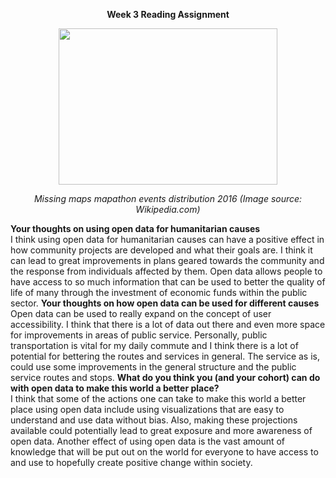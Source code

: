 <b>
<p align="center">
Week 3 Reading Assignment
  </b>
  </p>

<p align="center">
<img src= "https://upload.wikimedia.org/wikipedia/commons/f/f3/Missing_maps_mapathons_2016_November.png" width="350" height="250">
  </p>
  
<p align="center">
<i>
Missing maps mapathon events distribution 2016 (Image source: Wikipedia.com)
  </i>
  </p>
<b>  
Your thoughts on using open data for humanitarian causes
  </b>
<br>
I think using open data for humanitarian causes can have a positive effect in how community projects are developed and what their goals are. I think it can lead to great improvements in plans geared towards the community and the response from individuals affected by them. Open data allows people to have access to so much information that can be used to better the quality of life of many through the investment of economic funds within the public sector.
<b>
Your thoughts on how open data can be used for different causes
  </b>
<br>
Open data can be used to really expand on the concept of user accessibility. I think that there is a lot of data out there and even more space for improvements in areas of public service. Personally, public transportation is vital for my daily commute and I think there is a lot of potential for bettering the routes and services in general. The service as is, could use some improvements in the general structure and the public service routes and stops. 
<b>
What do you think you (and your cohort) can do with open data to make this world a better place?
  </b>
<br>
I think that some of the actions one can take to make this world a better place using open data include using visualizations that are easy to understand and use data without bias. Also, making these projections available could potentially lead to great exposure and more awareness of open data. Another effect of using open data is the vast amount of knowledge that will be put out on the world for everyone to have access to and use to hopefully create positive change within society.
